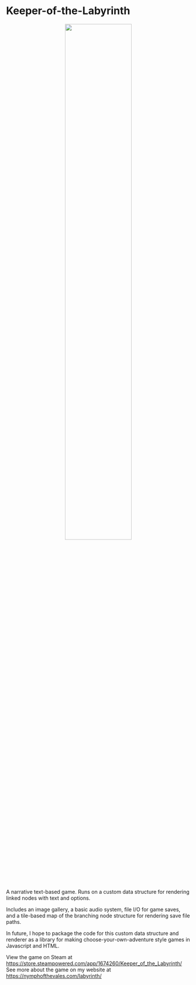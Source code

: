 # Keeper-of-the-Labyrinth
<p align="center">
  <img src="./assets/artwork/labyrinth_gate.png" width="60%">
 </p>
A narrative text-based game. Runs on a custom data structure for rendering linked nodes with text and options. 

Includes an image gallery, a basic audio system, file I/O for game saves, and a tile-based map of the branching node structure for rendering save file paths.

In future, I hope to package the code for this custom data structure and renderer as a library for making choose-your-own-adventure style games in Javascript and HTML.

View the game on Steam at https://store.steampowered.com/app/1674260/Keeper_of_the_Labyrinth/
See more about the game on my website at https://nymphofthevales.com/labyrinth/
